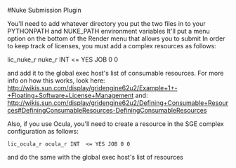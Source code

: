 #Nuke Submission Plugin

You'll need to add whatever directory you put the two files in to your PYTHONPATH and NUKE_PATH environment variables
It'll put a menu option on the bottom of the Render menu that allows you to submit
In order to keep track of licenses, you must add a complex resources as follows:

   lic_nuke_r nuke_r INT <= YES JOB 0 0

and add it to the global exec host's list of consumable resources. For more info on how this works, look here:
http://wikis.sun.com/display/gridengine62u2/Example+1+-+Floating+Software+License+Management
and:
http://wikis.sun.com/display/gridengine62u2/Defining+Consumable+Resources#DefiningConsumableResources-DefiningConsumableResources

Also, if you use Ocula, you'll need to create a resource in the SGE complex configuration as follows:

    lic_ocula_r ocula_r INT  <= YES JOB 0 0

and do the same with the global exec host's list of resources
